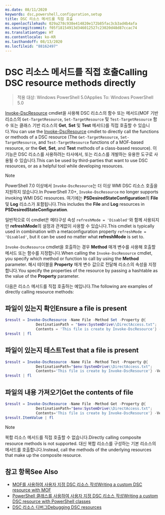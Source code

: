 ```yaml
---
ms.date: 08/11/2020
keywords: dsc,powershell,configuration,setup
title: DSC 리소스 메서드를 직접 호출
ms.openlocfilehash: 029a278c938e414820e172b85fac3cb3ad4b4afa
ms.sourcegitcommit: f05f18154913d346012527c23020d48d87ccac74
ms.translationtype: HT
ms.contentlocale: ko-KR
ms.lasthandoff: 08/13/2020
ms.locfileid: "88162497"
---
```

# <a name="calling-dsc-resource-methods-directly"></a><span data-ttu-id="ab639-103">DSC 리소스 메서드를 직접 호출</span><span class="sxs-lookup"><span data-stu-id="ab639-103">Calling DSC resource methods directly</span></span>

><span data-ttu-id="ab639-104">적용 대상: Windows PowerShell 5.0</span><span class="sxs-lookup"><span data-stu-id="ab639-104">Applies To: Windows PowerShell 5.0</span></span>

<span data-ttu-id="ab639-105">[Invoke-DscResource](/powershell/module/PSDesiredStateConfiguration/Invoke-DscResource) cmdlet을 사용해 DSC 리소스의 함수 또는 메서드(MOF 기반 리소스의 `Get-TargetResource`, `Set-TargetResource` 및 `Test-TargetResource` 함수 또는 클래스 기반 리소스의 **Get**, **Set** 및 **Test** 메서드)를 직접 호출할 수 있습니다.</span><span class="sxs-lookup"><span data-stu-id="ab639-105">You can use the [Invoke-DscResource](/powershell/module/PSDesiredStateConfiguration/Invoke-DscResource) cmdlet to directly call the functions or methods of a DSC resource (The `Get-TargetResource`, `Set-TargetResource`, and `Test-TargetResource` functions of a MOF-based resource, or the **Get**, **Set**, and **Test** methods of a class-based resource).</span></span> <span data-ttu-id="ab639-106">이 기능은 DSC 리소스를 사용하려는 타사에서, 또는 리소스를 개발하는 유용한 도구로 사용될 수 있습니다.</span><span class="sxs-lookup"><span data-stu-id="ab639-106">This can be used by third-parties that want to use DSC resources, or as a helpful tool while developing resources.</span></span>

> [!NOTE]
> <span data-ttu-id="ab639-107">PowerShell 7.0 이상에서 `Invoke-DscResource`는 더 이상 WMI DSC 리소스 호출을 지원하지 않습니다.</span><span class="sxs-lookup"><span data-stu-id="ab639-107">In PowerShell 7.0+, `Invoke-DscResource` no longer supports invoking WMI DSC resources.</span></span> <span data-ttu-id="ab639-108">여기에는 **PSDesiredStateConfiguration**의 **File** 및 **Log** 리소스가 포함됩니다.</span><span class="sxs-lookup"><span data-stu-id="ab639-108">This includes the **File** and **Log** resources in **PSDesiredStateConfiguration**.</span></span>

<span data-ttu-id="ab639-109">일반적으로 이 cmdlet은 메타구성 속성 `refreshMode = 'Disabled'`와 함께 사용되지만 **refreshMode**의 설정과 관계없이 사용할 수 있습니다.</span><span class="sxs-lookup"><span data-stu-id="ab639-109">This cmdlet is typically used in combination with a metaconfiguration property `refreshMode = 'Disabled'`, but it can be used no matter what **refreshMode** is set to.</span></span>

<span data-ttu-id="ab639-110">`Invoke-DscResource` cmdlet을 호출하는 경우 **Method** 매개 변수를 사용해 호출할 메서드 또는 함수를 지정합니다.</span><span class="sxs-lookup"><span data-stu-id="ab639-110">When calling the `Invoke-DscResource` cmdlet, you specify which method or function to call by using the **Method** parameter.</span></span> <span data-ttu-id="ab639-111">해시 테이블을 **Property** 매개 변수 값으로 전달해 리소스의 속성을 지정합니다.</span><span class="sxs-lookup"><span data-stu-id="ab639-111">You specify the properties of the resource by passing a hashtable as the value of the **Property** parameter.</span></span>

<span data-ttu-id="ab639-112">다음은 리소스 메서드를 직접 호출하는 예입니다.</span><span class="sxs-lookup"><span data-stu-id="ab639-112">The following are examples of directly calling resource methods:</span></span>

## <a name="ensure-a-file-is-present"></a><span data-ttu-id="ab639-113">파일이 있는지 확인</span><span class="sxs-lookup"><span data-stu-id="ab639-113">Ensure a file is present</span></span>

```powershell
$result = Invoke-DscResource -Name File -Method Set -Property @{
              DestinationPath = "$env:SystemDrive\\DirectAccess.txt";
              Contents = 'This file is create by Invoke-DscResource'} -Verbose
$result | fl
```

## <a name="test-that-a-file-is-present"></a><span data-ttu-id="ab639-114">파일이 있는지 테스트</span><span class="sxs-lookup"><span data-stu-id="ab639-114">Test that a file is present</span></span>

```powershell
$result = Invoke-DscResource -Name File -Method Test -Property @{
              DestinationPath="$env:SystemDrive\\DirectAccess.txt";
              Contents='This file is create by Invoke-DscResource'} -Verbose
$result | fl
```

## <a name="get-the-contents-of-file"></a><span data-ttu-id="ab639-115">파일의 내용 가져오기</span><span class="sxs-lookup"><span data-stu-id="ab639-115">Get the contents of file</span></span>

```powershell
$result = Invoke-DscResource -Name File -Method Get -Property @{
              DestinationPath="$env:SystemDrive\\DirectAccess.txt";
              Contents='This file is create by Invoke-DscResource'} -Verbose
$result.ItemValue | fl
```

>[!NOTE]
> <span data-ttu-id="ab639-116">복합 리소스 메서드를 직접 호출할 수 없습니다.</span><span class="sxs-lookup"><span data-stu-id="ab639-116">Directly calling composite resource methods is not supported.</span></span> <span data-ttu-id="ab639-117">대신 복합 리소스를 구성하는 기본 리소스의 메서드를 호출합니다.</span><span class="sxs-lookup"><span data-stu-id="ab639-117">Instead, call the methods of the underlying resources that make up the composite resource.</span></span>

## <a name="see-also"></a><span data-ttu-id="ab639-118">참고 항목</span><span class="sxs-lookup"><span data-stu-id="ab639-118">See Also</span></span>

- [<span data-ttu-id="ab639-119">MOF를 사용하여 사용자 지정 DSC 리소스 작성</span><span class="sxs-lookup"><span data-stu-id="ab639-119">Writing a custom DSC resource with MOF</span></span>](../resources/authoringResourceMOF.md)
- [<span data-ttu-id="ab639-120">PowerShell 클래스를 사용하여 사용자 지정 DSC 리소스 작성</span><span class="sxs-lookup"><span data-stu-id="ab639-120">Writing a custom DSC resource with PowerShell classes</span></span>](../resources/authoringResourceClass.md)
- [<span data-ttu-id="ab639-121">DSC 리소스 디버그</span><span class="sxs-lookup"><span data-stu-id="ab639-121">Debugging DSC resources</span></span>](../troubleshooting/debugResource.md)
